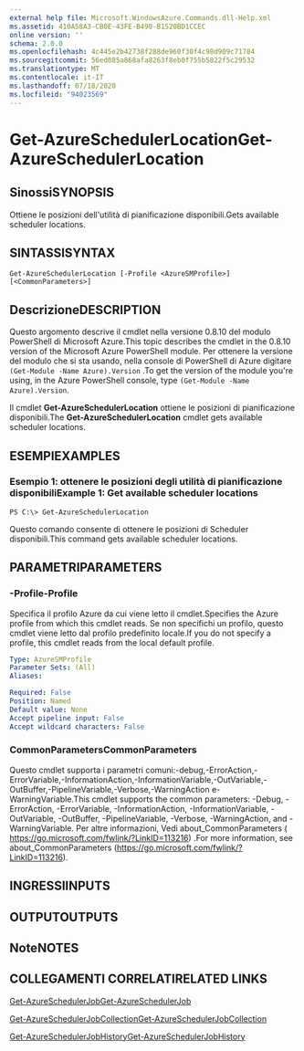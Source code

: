 ```yaml
---
external help file: Microsoft.WindowsAzure.Commands.dll-Help.xml
ms.assetid: 410A58A3-CB0E-43FE-B490-B1520BD1CCEC
online version: ''
schema: 2.0.0
ms.openlocfilehash: 4c445e2b42738f288de960f30f4c98d909c71784
ms.sourcegitcommit: 56ed085a868afa8263f8eb0f755b5822f5c29532
ms.translationtype: MT
ms.contentlocale: it-IT
ms.lasthandoff: 07/18/2020
ms.locfileid: "94023569"
---
```

# <span data-ttu-id="34d01-101">Get-AzureSchedulerLocation</span><span class="sxs-lookup"><span data-stu-id="34d01-101">Get-AzureSchedulerLocation</span></span>

## <span data-ttu-id="34d01-102">Sinossi</span><span class="sxs-lookup"><span data-stu-id="34d01-102">SYNOPSIS</span></span>
<span data-ttu-id="34d01-103">Ottiene le posizioni dell'utilità di pianificazione disponibili.</span><span class="sxs-lookup"><span data-stu-id="34d01-103">Gets available scheduler locations.</span></span>

## <span data-ttu-id="34d01-104">SINTASSI</span><span class="sxs-lookup"><span data-stu-id="34d01-104">SYNTAX</span></span>

```
Get-AzureSchedulerLocation [-Profile <AzureSMProfile>] [<CommonParameters>]
```

## <span data-ttu-id="34d01-105">Descrizione</span><span class="sxs-lookup"><span data-stu-id="34d01-105">DESCRIPTION</span></span>
<span data-ttu-id="34d01-106">Questo argomento descrive il cmdlet nella versione 0.8.10 del modulo PowerShell di Microsoft Azure.</span><span class="sxs-lookup"><span data-stu-id="34d01-106">This topic describes the cmdlet in the 0.8.10 version of the Microsoft Azure PowerShell module.</span></span>
<span data-ttu-id="34d01-107">Per ottenere la versione del modulo che si sta usando, nella console di PowerShell di Azure digitare `(Get-Module -Name Azure).Version` .</span><span class="sxs-lookup"><span data-stu-id="34d01-107">To get the version of the module you're using, in the Azure PowerShell console, type `(Get-Module -Name Azure).Version`.</span></span>

<span data-ttu-id="34d01-108">Il cmdlet **Get-AzureSchedulerLocation** ottiene le posizioni di pianificazione disponibili.</span><span class="sxs-lookup"><span data-stu-id="34d01-108">The **Get-AzureSchedulerLocation** cmdlet gets available scheduler locations.</span></span>

## <span data-ttu-id="34d01-109">ESEMPI</span><span class="sxs-lookup"><span data-stu-id="34d01-109">EXAMPLES</span></span>

### <span data-ttu-id="34d01-110">Esempio 1: ottenere le posizioni degli utilità di pianificazione disponibili</span><span class="sxs-lookup"><span data-stu-id="34d01-110">Example 1: Get available scheduler locations</span></span>
```
PS C:\> Get-AzureSchedulerLocation
```

<span data-ttu-id="34d01-111">Questo comando consente di ottenere le posizioni di Scheduler disponibili.</span><span class="sxs-lookup"><span data-stu-id="34d01-111">This command gets available scheduler locations.</span></span>

## <span data-ttu-id="34d01-112">PARAMETRI</span><span class="sxs-lookup"><span data-stu-id="34d01-112">PARAMETERS</span></span>

### <span data-ttu-id="34d01-113">-Profile</span><span class="sxs-lookup"><span data-stu-id="34d01-113">-Profile</span></span>
<span data-ttu-id="34d01-114">Specifica il profilo Azure da cui viene letto il cmdlet.</span><span class="sxs-lookup"><span data-stu-id="34d01-114">Specifies the Azure profile from which this cmdlet reads.</span></span>
<span data-ttu-id="34d01-115">Se non specifichi un profilo, questo cmdlet viene letto dal profilo predefinito locale.</span><span class="sxs-lookup"><span data-stu-id="34d01-115">If you do not specify a profile, this cmdlet reads from the local default profile.</span></span>

```yaml
Type: AzureSMProfile
Parameter Sets: (All)
Aliases: 

Required: False
Position: Named
Default value: None
Accept pipeline input: False
Accept wildcard characters: False
```

### <span data-ttu-id="34d01-116">CommonParameters</span><span class="sxs-lookup"><span data-stu-id="34d01-116">CommonParameters</span></span>
<span data-ttu-id="34d01-117">Questo cmdlet supporta i parametri comuni:-debug,-ErrorAction,-ErrorVariable,-InformationAction,-InformationVariable,-OutVariable,-OutBuffer,-PipelineVariable,-Verbose,-WarningAction e-WarningVariable.</span><span class="sxs-lookup"><span data-stu-id="34d01-117">This cmdlet supports the common parameters: -Debug, -ErrorAction, -ErrorVariable, -InformationAction, -InformationVariable, -OutVariable, -OutBuffer, -PipelineVariable, -Verbose, -WarningAction, and -WarningVariable.</span></span> <span data-ttu-id="34d01-118">Per altre informazioni, Vedi about_CommonParameters ( https://go.microsoft.com/fwlink/?LinkID=113216) .</span><span class="sxs-lookup"><span data-stu-id="34d01-118">For more information, see about_CommonParameters (https://go.microsoft.com/fwlink/?LinkID=113216).</span></span>

## <span data-ttu-id="34d01-119">INGRESSI</span><span class="sxs-lookup"><span data-stu-id="34d01-119">INPUTS</span></span>

## <span data-ttu-id="34d01-120">OUTPUT</span><span class="sxs-lookup"><span data-stu-id="34d01-120">OUTPUTS</span></span>

## <span data-ttu-id="34d01-121">Note</span><span class="sxs-lookup"><span data-stu-id="34d01-121">NOTES</span></span>

## <span data-ttu-id="34d01-122">COLLEGAMENTI CORRELATI</span><span class="sxs-lookup"><span data-stu-id="34d01-122">RELATED LINKS</span></span>

[<span data-ttu-id="34d01-123">Get-AzureSchedulerJob</span><span class="sxs-lookup"><span data-stu-id="34d01-123">Get-AzureSchedulerJob</span></span>](./Get-AzureSchedulerJob.md)

[<span data-ttu-id="34d01-124">Get-AzureSchedulerJobCollection</span><span class="sxs-lookup"><span data-stu-id="34d01-124">Get-AzureSchedulerJobCollection</span></span>](./Get-AzureSchedulerJobCollection.md)

[<span data-ttu-id="34d01-125">Get-AzureSchedulerJobHistory</span><span class="sxs-lookup"><span data-stu-id="34d01-125">Get-AzureSchedulerJobHistory</span></span>](./Get-AzureSchedulerJobHistory.md)


